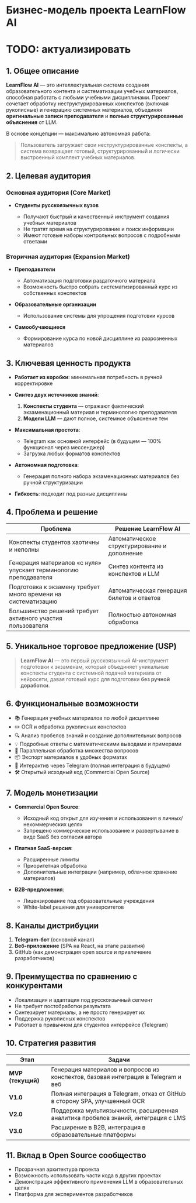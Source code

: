 # **Бизнес-модель проекта LearnFlow AI** 
# TODO: актуализировать

## 1. **Общее описание**

**LearnFlow AI** — это интеллектуальная система создания образовательного контента и систематизации учебных материалов, способная работать с любыми учебными дисциплинами.
Проект сочетает обработку неструктурированных конспектов (включая рукописные) и генерацию системных материалов, объединяя **оригинальные записи преподавателя** и **полные структурированные объяснения** от LLM.

В основе концепции — максимально автономная работа:

> Пользователь загружает свои неструктурированные конспекты, а система возвращает готовый, структурированный и логически выстроенный комплект учебных материалов.

## 2. **Целевая аудитория**

### **Основная аудитория (Core Market)**

* **Студенты русскоязычных вузов**

  * Получают быстрый и качественный инструмент создания учебных материалов
  * Не тратят время на структурирование и поиск информации
  * Имеют готовые наборы контрольных вопросов с подробными ответами

### **Вторичная аудитория (Expansion Market)**

* **Преподаватели**

  * Автоматизация подготовки раздаточного материала
  * Возможность быстро собрать систематизированный курс из собственных конспектов
* **Образовательные организации**

  * Использование системы для упрощения подготовки курсов
* **Самообучающиеся**

  * Формирование курса по новой дисциплине из разрозненных материалов

## 3. **Ключевая ценность продукта**

* **Работает из коробки**: минимальная потребность в ручной корректировке
* **Синтез двух источников знаний**:

  1. **Конспекты студента** — отражают фактический экзаменационный материал и терминологию преподавателя
  2. **Модели LLM** — дают полное, системное объяснение тем
* **Максимальная простота**:

  * Telegram как основной интерфейс (в будущем — 100% функционал через мессенджер)
  * Загрузка любых форматов конспектов
* **Автономная подготовка**:

  * Генерация полного набора экзаменационных материалов без ручной структуризации
* **Гибкость**: подходит под разные дисциплины

## 4. **Проблема и решение**

| Проблема                                                          | Решение LearnFlow AI                         |
| ----------------------------------------------------------------- | -------------------------------------------- |
| Конспекты студентов хаотичны и неполны                            | Автоматическое структурирование и дополнение |
| Генерация материалов «с нуля» упускает терминологию преподавателя | Синтез контента из конспектов и LLM          |
| Подготовка к экзамену требует много времени на систематизацию     | Автоматическая генерация билетов и ответов   |
| Большинство решений требует активного участия пользователя        | Полностью автономная обработка               |

## 5. **Уникальное торговое предложение (USP)**

> **LearnFlow AI** — это первый русскоязычный AI-инструмент подготовки к экзаменам, который объединяет уникальные конспекты студента с системной подачей материала от нейросети, давая готовый курс для подготовки **без ручной доработки**.

## 6. **Функциональные возможности**

* 📚 Генерация учебных материалов по любой дисциплине
* ✏️ OCR и обработка рукописных конспектов
* 🔍 Анализ пробелов знаний и создание дополнительных вопросов
* 💡 Подробные ответы с математическими выводами и примерами
* 🔄 Параллельная обработка множества вопросов
* 📦 Экспорт материалов в удобных форматах
* 🤖 Интерактив через Telegram (полная интеграция в будущем)
* 🛠️ Открытый исходный код (Commercial Open Source)

## 7. **Модель монетизации**

* **Commercial Open Source**:

  * Исходный код открыт для изучения и использования в личных/некоммерческих целях
  * Запрещено коммерческое использование и развертывание в виде SaaS без согласия автора
* **Платная SaaS-версия**:

  * Расширенные лимиты
  * Приоритетная обработка
  * Дополнительные интеграции (например, облачное хранение материалов)
* **B2B-предложения**:

  * Лицензирование под образовательные учреждения
  * White-label решения для университетов

## 8. **Каналы дистрибуции**

1. **Telegram-бот** (основной канал)
2. **Веб-приложение** (SPA на React, на этапе развития)
3. GitHub (как демонстрация open source и привлечение разработчиков)

## 9. **Преимущества по сравнению с конкурентами**

* Локализация и адаптация под русскоязычный сегмент
* Не требует постобработки результата
* Синтезирует материалы, а не просто генерирует их
* Поддержка рукописных конспектов
* Работает в привычном для студентов интерфейсе (Telegram)

## 10. **Стратегия развития**

| Этап              | Задачи                                                                             |
| ----------------- | ---------------------------------------------------------------------------------- |
| **MVP (текущий)** | Генерация материалов и вопросов из конспектов, базовая интеграция в Telegram и веб |
| **V1.0**          | Полная интеграция в Telegram, отказ от GitHub в сторону SPA, улучшенный OCR        |
| **V2.0**          | Поддержка мультиязычности, расширенная аналитика пробелов знаний, интеграция с LMS |
| **V3.0**          | Расширение в B2B, интеграция в образовательные платформы                           |

## 11. **Вклад в Open Source сообщество**

* Прозрачная архитектура проекта
* Возможность использовать части кода в других проектах
* Демонстрация эффективного применения LLM в образовательных целях
* Платформа для экспериментов разработчиков